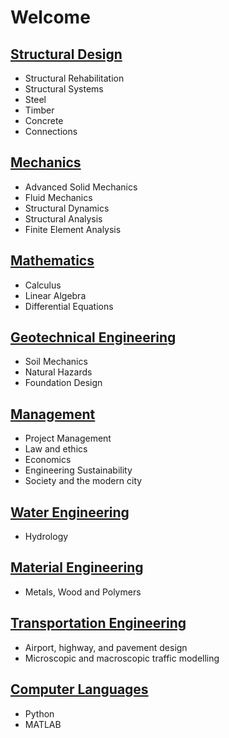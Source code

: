 # Welcome

## [Structural Design](courses/design/)

- Structural Rehabilitation
- Structural Systems
- Steel
- Timber
- Concrete
- Connections

## [Mechanics](courses/mechanics/)

- Advanced Solid Mechanics
- Fluid Mechanics
- Structural Dynamics
- Structural Analysis
- Finite Element Analysis

## [Mathematics](courses/math/)

- Calculus
- Linear Algebra
- Differential Equations

## [Geotechnical Engineering](courses/geo/)

- Soil Mechanics
- Natural Hazards
- Foundation Design

## [Management](courses/management/)

- Project Management
- Law and ethics
- Economics
- Engineering Sustainability
- Society and the modern city

## [Water Engineering](courses/fluid/)

- Hydrology

## [Material Engineering](courses/materials/)

- Metals, Wood and Polymers

## [Transportation Engineering](courses/transpo/)

- Airport, highway, and pavement design
- Microscopic and macroscopic traffic modelling

## [Computer Languages](courses/computer/)

- Python
- MATLAB
